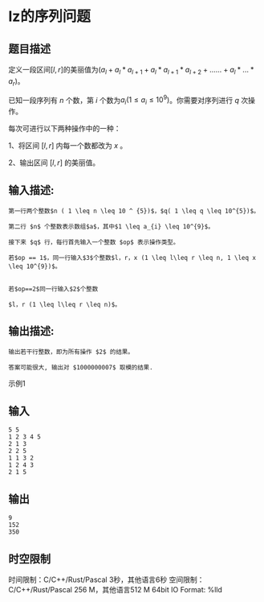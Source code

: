 # lz的序列问题

## 题目描述

定义一段区间$[l,r]$的美丽值为$(a_{l} + a_{l} * a_{l +1} +a_{l} * a_{l +1} * a_{l + 2} +......+a_{l}*...*a_{r})$。  


已知一段序列有 $n$ 个数，第 $i$ 个数为$a_{i}( 1 \leq a_{i} \leq 10^{9})$。你需要对序列进行 $q$ 次操作。 

每次可进行以下两种操作中的一种： 

1、将区间 $[l,r]$ 内每一个数都改为 $x$ 。 

2、输出区间 $[l,r]$ 的美丽值。 

## 输入描述:
    
    
    第一行两个整数$n ( 1 \leq n \leq 10 ^ {5})$，$q( 1 \leq q \leq 10^{5})$。
    
    第二行 $n$ 个整数表示数组$a$，其中$1 \leq a_{i} \leq 10^{9}$。
    
    接下来 $q$ 行，每行首先输入一个整数 $op$ 表示操作类型。
    
    若$op == 1$，同一行输入$3$个整数$l，r，x (1 \leq l\leq r \leq n, 1 \leq x \leq 10^{9})$。  
    
    
    若$op==2$同一行输入$2$个整数
    
    $l，r (1 \leq l\leq r \leq n)$。  
    
    
      
    

## 输出描述:
    
    
    输出若干行整数，即为所有操作 $2$ 的结果。
    
    答案可能很大, 输出对 $1000000007$ 取模的结果.

示例1 

## 输入
    
    
    5 5
    1 2 3 4 5
    2 1 3
    2 2 5
    1 1 3 2
    1 2 4 3
    2 1 5

## 输出
    
    
    9
    152
    350


## 时空限制

时间限制：C/C++/Rust/Pascal 3秒，其他语言6秒
空间限制：C/C++/Rust/Pascal 256 M，其他语言512 M
64bit IO Format: %lld